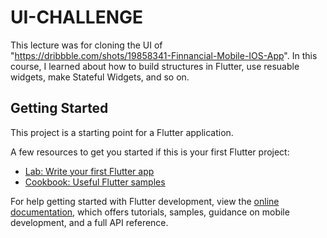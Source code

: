 # UI-CHALLENGE

This lecture was for cloning the UI of "https://dribbble.com/shots/19858341-Finnancial-Mobile-IOS-App".
In this course, I learned about how to build structures in Flutter, use resuable widgets, make Stateful Widgets, and so on.

## Getting Started

This project is a starting point for a Flutter application.

A few resources to get you started if this is your first Flutter project:

- [Lab: Write your first Flutter app](https://docs.flutter.dev/get-started/codelab)
- [Cookbook: Useful Flutter samples](https://docs.flutter.dev/cookbook)

For help getting started with Flutter development, view the
[online documentation](https://docs.flutter.dev/), which offers tutorials,
samples, guidance on mobile development, and a full API reference.
